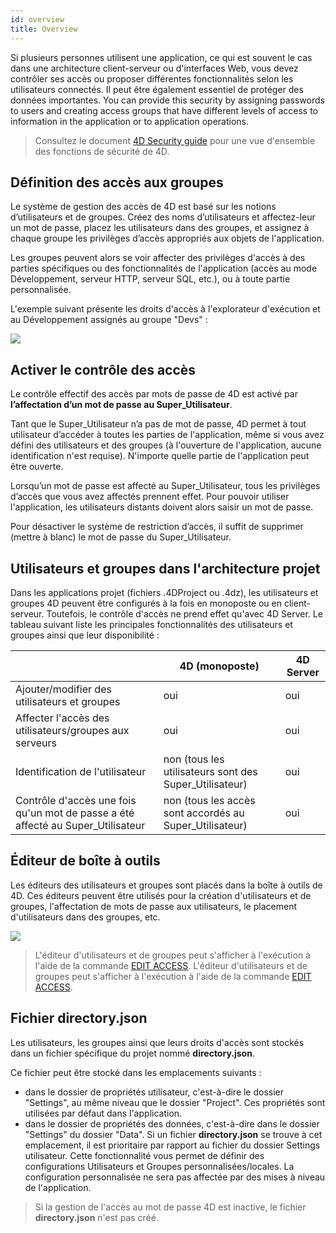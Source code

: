 ```yaml
---
id: overview
title: Overview
---
```


Si plusieurs personnes utilisent une application, ce qui est souvent le cas dans une architecture client-serveur ou d'interfaces Web, vous devez contrôler ses accès ou proposer différentes fonctionnalités selon les utilisateurs connectés. Il peut être également essentiel de protéger des données importantes. You can provide this security by assigning passwords to users and creating access groups that have different levels of access to information in the application or to application operations.

> Consultez le document [4D Security guide](https://blog.4d.com/4d-security-guide/) pour une vue d'ensemble des fonctions de sécurité de 4D.

## Définition des accès aux groupes

Le système de gestion des accès de 4D est basé sur les notions d’utilisateurs et de groupes. Créez des noms d’utilisateurs et affectez-leur un mot de passe, placez les utilisateurs dans des groupes, et assignez à chaque groupe les privilèges d’accès appropriés aux objets de l'application.

Les groupes peuvent alors se voir affecter des privilèges d'accès à des parties spécifiques ou des fonctionnalités de l'application (accès au mode Développement, serveur HTTP, serveur SQL, etc.), ou à toute partie personnalisée.

L'exemple suivant présente les droits d'accès à l'explorateur d'exécution et au Développement assignés au groupe "Devs" :

![](../assets/en/Users/Access1.png)

## Activer le contrôle des accès

Le contrôle effectif des accès par mots de passe de 4D est activé par **l’affectation d’un mot de passe au Super_Utilisateur**.

Tant que le Super_Utilisateur n’a pas de mot de passe, 4D permet à tout utilisateur d’accéder à toutes les parties de l'application, même si vous avez défini des utilisateurs et des groupes (à l'ouverture de l'application, aucune identification n'est requise). N'importe quelle partie de l'application peut être ouverte.

Lorsqu’un mot de passe est affecté au Super_Utilisateur, tous les privilèges d’accès que vous avez affectés prennent effet. Pour pouvoir utiliser l'application, les utilisateurs distants doivent alors saisir un mot de passe.

Pour désactiver le système de restriction d’accès, il suffit de supprimer (mettre à blanc) le mot de passe du Super_Utilisateur.

## Utilisateurs et groupes dans l'architecture projet

Dans les applications projet (fichiers .4DProject ou .4dz), les utilisateurs et groupes 4D peuvent être configurés à la fois en monoposte ou en client-serveur. Toutefois, le contrôle d'accès ne prend effet qu'avec 4D Server. Le tableau suivant liste les principales fonctionnalités des utilisateurs et groupes ainsi que leur disponibilité :

|                                                                                 | 4D (monoposte)                                          | 4D Server |
| ------------------------------------------------------------------------------- | ------------------------------------------------------- | --------- |
| Ajouter/modifier des utilisateurs et groupes                                    | oui                                                     | oui       |
| Affecter l'accès des utilisateurs/groupes aux serveurs                          | oui                                                     | oui       |
| Identification de l'utilisateur                                                 | non (tous les utilisateurs sont des Super_Utilisateur)  | oui       |
| Contrôle d'accès une fois qu'un mot de passe a été affecté au Super_Utilisateur | non (tous les accès sont accordés au Super_Utilisateur) | oui       |

## Éditeur de boîte à outils

Les éditeurs des utilisateurs et groupes sont placés dans la boîte à outils de 4D. Ces éditeurs peuvent être utilisés pour la création d'utilisateurs et de groupes, l'affectation de mots de passe aux utilisateurs, le placement d'utilisateurs dans des groupes, etc.

![](../assets/en/Users/editor.png)

> L'éditeur d'utilisateurs et de groupes peut s'afficher à l'exécution à l'aide de la commande [EDIT ACCESS](https://doc.4d.com/4Dv18/4D/18/EDIT-ACCESS.301-4504687.en.html). L'éditeur d'utilisateurs et de groupes peut s'afficher à l'exécution à l'aide de la commande [EDIT ACCESS](https://doc.4d.com/4Dv18/4D/18/EDIT-ACCESS.301-4504687.en.html).

## Fichier directory.json

Les utilisateurs, les groupes ainsi que leurs droits d'accès sont stockés dans un fichier spécifique du projet nommé **directory.json**.

Ce fichier peut être stocké dans les emplacements suivants :

- dans le dossier de propriétés utilisateur, c'est-à-dire le dossier "Settings", au même niveau que le dossier "Project". Ces propriétés sont utilisées par défaut dans l'application.
- dans le dossier de propriétés des données, c'est-à-dire dans le dossier "Settings" du dossier "Data". Si un fichier **directory.json** se trouve à cet emplacement, il est prioritaire par rapport au fichier du dossier Settings utilisateur. Cette fonctionnalité vous permet de définir des configurations Utilisateurs et Groupes personnalisées/locales. La configuration personnalisée ne sera pas affectée par des mises à niveau de l'application.

> Si la gestion de l'accès au mot de passe 4D est inactive, le fichier **directory.json** n'est pas créé.
